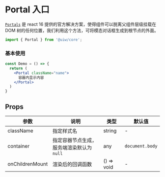 Portal 入口
===

[`Portals`](https://reactjs.org/docs/portals.html#event-bubbling-through-portals) 是 react 16 提供的官方解决方案，使得组件可以脱离父组件层级挂载在 DOM 树的任何位置，我们利用这个方法，可将模态对话框生成到根节点的外面。 


```jsx
import { Portal } from '@uiw/core';
```

### 基本使用

```jsx
const Demo = () => {
  return (
    <Portal className="name">
      容器内显示内容
    </Portal>
  )
}
```

## Props

| 参数 | 说明 | 类型 | 默认值 |
|--------- |-------- |--------- |-------- |
| className | 指定样式名 | string | - |
| container | 指定容器节点生成，服务端渲染默认为 `null` | any | `document.body` |
| onChildrenMount | 渲染后的回调函数 | () => void | - |